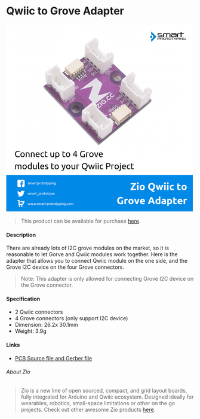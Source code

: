 # Qwiic to Grove Adapter

![](qwiic-to-grove-adapter.png)

> This product can be available for purchase [here](https://www.smart-prototyping.com/Qwiic-to-Grove-Adapter).



#### Description

There are already lots of I2C grove modules on the market, so it is reasonable to let Gorve and Qwiic modules work together. Here is the adapter that allows you to connect Qwiic module on the one side, and the Grove I2C device on the four Grove connectors. 

> Note: This adapter is only allowed for connecting Grove I2C device on the Grove connector. 




#### Specification

* 2 Qwiic connectors
* 4 Grove connectors (only support I2C device)
* Dimension: 26.2x 30.1mm
* Weight: 3.9g


#### Links

* [PCB Source file and Gerber file](https://github.com/ZIOCC/Qwiic-to-Grove-Adapter)





###### About Zio
> Zio is a new line of open sourced, compact, and grid layout boards, fully integrated for Arduino and Qwiic ecosystem. Designed ideally for wearables, robotics, small-space limitations or other on the go projects. Check out other awesome Zio products [here](https://www.smart-prototyping.com/Zio).
